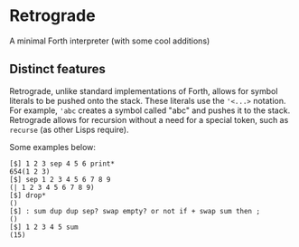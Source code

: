 # Retrograde
A minimal Forth interpreter (with some cool additions)

## Distinct features
Retrograde, unlike standard implementations of Forth, allows for symbol literals to be pushed onto the stack. These literals use the `'<...>` notation. For example, `'abc` creates a symbol called "abc" and pushes it to the stack.
Retrograde allows for recursion without a need for a special token, such as `recurse` (as other Lisps require).

Some examples below:
```
[$] 1 2 3 sep 4 5 6 print*
654(1 2 3)
[$] sep 1 2 3 4 5 6 7 8 9
(| 1 2 3 4 5 6 7 8 9)
[$] drop*
()
[$] : sum dup dup sep? swap empty? or not if + swap sum then ;
()
[$] 1 2 3 4 5 sum
(15)
```
